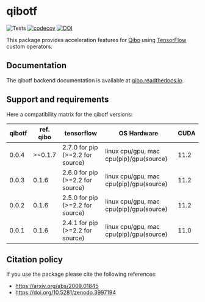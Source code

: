 # qibotf

![Tests](https://github.com/qiboteam/qibotf/workflows/Tests/badge.svg)
[![codecov](https://codecov.io/gh/qiboteam/qibotf/branch/main/graph/badge.svg?token=0MRXUA7SZ0)](https://codecov.io/gh/qiboteam/qibotf)
[![DOI](https://zenodo.org/badge/241307936.svg)](https://zenodo.org/badge/latestdoi/241307936)

This package provides acceleration features for [Qibo](https://github.com/qiboteam/qibo) using [TensorFlow](https://github.com/tensorflow/tensorflow) custom operators.

## Documentation

The qibotf backend documentation is available at [qibo.readthedocs.io](https://qibo.readthedocs.io/en/stable/installation.html).

## Support and requirements

Here a compatibility matrix for the qibotf versions:

| qibotf | ref. qibo | tensorflow                       | OS Hardware                             | CUDA |
|--------|-----------|----------------------------------|-----------------------------------------|------|
| 0.0.4  | >=0.1.7   | 2.7.0 for pip (>=2.2 for source) | linux cpu/gpu, mac cpu(pip)/gpu(source) | 11.2 |
| 0.0.3  |   0.1.6   | 2.6.0 for pip (>=2.2 for source) | linux cpu/gpu, mac cpu(pip)/gpu(source) | 11.2 |
| 0.0.2  |   0.1.6   | 2.5.0 for pip (>=2.2 for source) | linux cpu/gpu, mac cpu(pip)/gpu(source) | 11.2 |
| 0.0.1  |   0.1.6   | 2.4.1 for pip (>=2.2 for source) | linux cpu/gpu, mac cpu(pip)/gpu(source) | 11.0 |

## Citation policy

If you use the package please cite the following references:
- https://arxiv.org/abs/2009.01845
- https://doi.org/10.5281/zenodo.3997194
